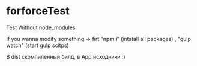 # forforceTest
Test
Without node_modules

If you wanna modify  something -> firt  "npm i" (intstall all packages) , "gulp watch" (start gulp scitps)

В dist скомпиленный билд, в App исходники :)
